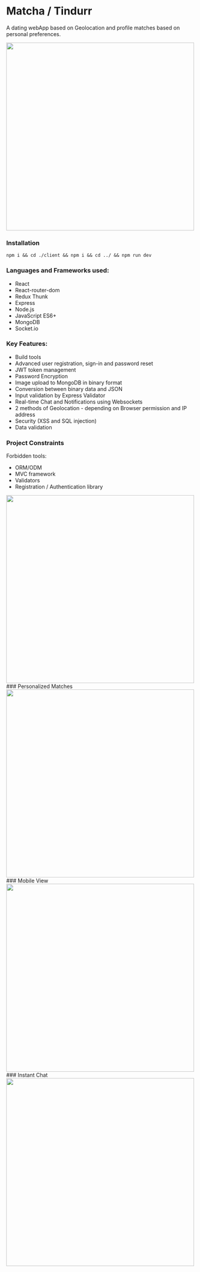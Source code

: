 # Matcha / Tindurr
A dating webApp based on Geolocation and profile matches based on personal preferences. 

<img src="/screenshots/landing_page.png" height="500">

### Installation
```npm i && cd ./client && npm i && cd ../ && npm run dev```

### Languages and Frameworks used:
* React 
* React-router-dom
* Redux Thunk
* Express
* Node.js
* JavaScript ES6+
* MongoDB
* Socket.io  

### Key Features:
* Build tools
* Advanced user registration, sign-in and password reset
* JWT token management
* Password Encryption
* Image upload to MongoDB in binary format
* Conversion between binary data and JSON
* Input validation by Express Validator
* Real-time Chat and Notifications using Websockets
* 2 methods of Geolocation - depending on Browser permission and IP address
* Security (XSS and SQL injection) 
* Data validation

### Project Constraints
Forbidden tools:
* ORM/ODM
* MVC framework
* Validators 
* Registration / Authentication library 

<img src="/screenshots/Dashboard.png" height="500">
### Personalized Matches
<img src="/screenshots/Matches.png" height="500">
### Mobile View
<img src="/screenshots/mobile_view.png" height="500">
### Instant Chat
<img src="/screenshots/instant_chat.png" height="500">
